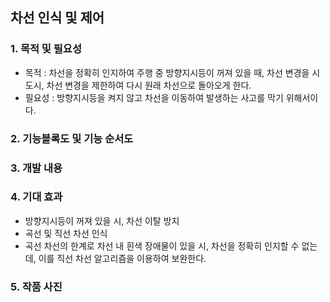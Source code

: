 ## 차선 인식 및 제어

### 1. 목적 및 필요성

- 목적 : 차선을 정확히 인지하여 주행 중 방향지시등이 꺼져 있을 때, 차선 변경을 시도시, 차선 변경을 제한하여 다시 원래 차선으로 돌아오게 한다.
- 필요성 : 방향지시등을 켜지 않고 차선을 이동하여 발생하는 사고를 막기 위해서이다.




### 2. 기능블록도 및 기능 순서도


### 3. 개발 내용


### 4. 기대 효과
- 방향지시등이 꺼져 있을 시, 차선 이탈 방지
- 곡선 및 직선 차선 인식
- 곡선 차선의 한계로 차선 내 흰색 장애물이 있을 시, 차선을 정확히 인지할 수 없는데, 이를 직선 차선 알고리즘을 이용하여 보완한다.

### 5. 작품 사진

